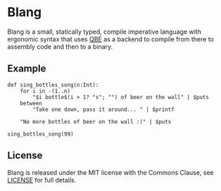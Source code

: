 # Blang

Blang is a small, statically typed, compile imperative language with ergonomic
syntax that uses [QBE](https://c9x.me/compile/) as a backend to compile from
there to assembly code and then to a binary.

## Example

```
def sing_bottles_song(n:Int):
    for i in -(1..n)
        "$i bottle$(i > 1? "s"; "") of beer on the wall" | $puts
    between
        "Take one down, pass it around... " | $printf

    "No more bottles of beer on the wall :(" | $puts

sing_bottles_song(99)
```

## License

Blang is released under the MIT license with the Commons Clause, see
[LICENSE](LICENSE) for full details.
